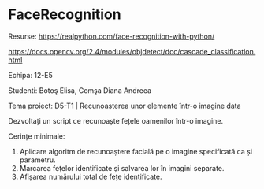 # FaceRecognition

Resurse:
https://realpython.com/face-recognition-with-python/

https://docs.opencv.org/2.4/modules/objdetect/doc/cascade_classification.html


Echipa: 12-E5

Studenti: Botoş Elisa, Comşa Diana Andreea

Tema proiect: D5-T1 | Recunoașterea unor elemente într-o imagine data

Dezvoltați un script ce recunoaște fețele oamenilor într-o imagine.

Cerințe minimale:
1. Aplicare algoritm de recunoaștere facială pe o imagine specificată ca și parametru.
2. Marcarea fețelor identificate și salvarea lor în imagini separate.
3. Afișarea numărului total de fețe identificate.
